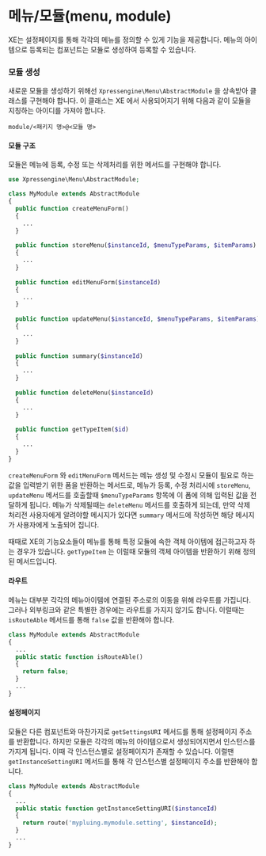 # 메뉴/모듈(menu, module)

XE는 설정페이지를 통해 각각의 메뉴를 정의할 수 있게 기능을 제공합니다. 메뉴의 아이템으로 등록되는 컴포넌트는 모듈로 생성하여 등록할 수 있습니다.


### 모듈 생성
새로운 모듈을 생성하기 위해선 `Xpressengine\Menu\AbstractModule` 을 상속받아 클래스를 구현해야 합니다. 이 클래스는 XE 에서 사용되어지기 위해 다음과 같이 모듈을 지칭하는 아이디를 가져야 합니다.
```
module/<패키지 명>@<모듈 명>
```

#### 모듈 구조
모듈은 메뉴에 등록, 수정 또는 삭제처리를 위한 메서드를 구현해야 합니다. 

```php
use Xpressengine\Menu\AbstractModule;

class MyModule extends AbstractModule
{
  public function createMenuForm()
  {
    ...
  }
  
  public function storeMenu($instanceId, $menuTypeParams, $itemParams)
  {
    ...
  }
  
  public function editMenuForm($instanceId)
  {
    ...
  }
  
  public function updateMenu($instanceId, $menuTypeParams, $itemParams)
  {
    ...
  }
  
  public function summary($instanceId)
  {
    ...
  }
  
  public function deleteMenu($instanceId)
  {
    ...
  }
  
  public function getTypeItem($id)
  {
    ...
  }
}
```
`createMenuForm` 와 `editMenuForm` 메서드는 메뉴 생성 및 수정시 모듈이 필요로 하는 값을 입력받기 위한 폼을 반환하는 메서드로, 메뉴가 등록, 수정 처리시에 `storeMenu`, `updateMenu` 메서드를 호출할때 `$menuTypeParams` 항목에 이 폼에 의해 입력된 값을 전달하게 됩니다.
메뉴가 삭제될때는 `deleteMenu` 메서드를 호출하게 되는데, 만약 삭제 처리전 사용자에게 알려야할 메시지가 있다면 `summary` 메서드에 작성하면 해당 메시지가 사용자에게 노출되어 집니다. 

때때로 XE의 기능요소들이 메뉴를 통해 특정 모듈에 속한 객체 아이템에 접근하고자 하는 경우가 있습니다. `getTypeItem` 는 이럴때 모듈의 객체 아이템을 반환하기 위해 정의된 메서드입니다.

#### 라우트
메뉴는 대부분 각각의 메뉴아이템에 연결된 주소로의 이동을 위해 라우트를 가집니다. 그러나 외부링크와 같은 특별한 경우에는 라우트를 가지지 않기도 합니다. 이럴때는 `isRouteAble` 메서드를 통해 `false` 값을 반환해야 합니다.

```php
class MyModule extends AbstractModule
{
  ...
  public static function isRouteAble()
  {
    return false;
  }
  ...
}
```

#### 설정페이지
모듈은 다른 컴포넌트와 마찬가지로 `getSettingsURI` 메서드를 통해 설정페이지 주소를 반환합니다. 하지만 모듈은 각각의 메뉴의 아이템으로서 생성되어지면서 인스턴스를 가지게 됩니다. 이때 각 인스턴스별로 설정페이지가 존재할 수 있습니다. 이럴땐 `getInstanceSettingURI` 메서드를 통해 각 인스턴스별 설정페이지 주소를 반환해야 합니다.

```php
class MyModule extends AbstractModule
{
  ...
  public static function getInstanceSettingURI($instanceId)
  {
    return route('mypluing.mymodule.setting', $instanceId);
  }
  ...
}
```

